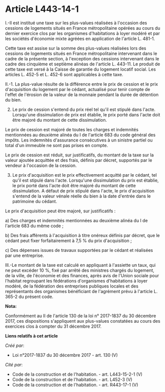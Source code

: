 # Article L443-14-1

I.-Il est institué une taxe sur les plus-values réalisées à l'occasion des cessions de logements situés en France
métropolitaine opérées au cours du dernier exercice clos par les organismes d'habitations à loyer modéré et par les sociétés
d'économie mixte agréées en application de l'article L. 481-1.

Cette taxe est assise sur la somme des plus-values réalisées lors des cessions de logements situés en France métropolitaine
intervenant dans le cadre de la présente section, à l'exception des cessions intervenant dans le cadre des cinquième et
septième alinéas de l'article L. 443-11. Le produit de cette taxe est versé à la Caisse de garantie du logement locatif
social. Les articles L. 452-5 et L. 452-6 sont applicables à cette taxe.

II.-1. La plus-value résulte de la différence entre le prix de cession et le prix d'acquisition du logement par le cédant,
actualisé pour tenir compte de l'effet de l'érosion de la valeur de la monnaie pendant la durée de détention du bien.

2. Le prix de cession s'entend du prix réel tel qu'il est stipulé dans l'acte. Lorsqu'une dissimulation de prix est établie,
le prix porté dans l'acte doit être majoré du montant de cette dissimulation.

Le prix de cession est majoré de toutes les charges et indemnités mentionnées au deuxième alinéa du I de l'article 683 du
code général des impôts. Les indemnités d'assurance consécutives à un sinistre partiel ou total d'un immeuble ne sont pas
prises en compte.

Le prix de cession est réduit, sur justificatifs, du montant de la taxe sur la valeur ajoutée acquittée et des frais, définis
par décret, supportés par le vendeur à l'occasion de la cession.

3. Le prix d'acquisition est le prix effectivement acquitté par le cédant, tel qu'il est stipulé dans l'acte. Lorsqu'une
dissimulation du prix est établie, le prix porté dans l'acte doit être majoré du montant de cette dissimulation. A défaut de
prix stipulé dans l'acte, le prix d'acquisition s'entend de la valeur vénale réelle du bien à la date d'entrée dans le
patrimoine du cédant.

Le prix d'acquisition peut être majoré, sur justificatifs :

a) Des charges et indemnités mentionnées au deuxième alinéa du I de l'article 683 du même code ;

b) Des frais afférents à l'acquisition à titre onéreux définis par décret, que le cédant peut fixer forfaitairement à 7,5 %
du prix d'acquisition ;

c) Des dépenses issues de travaux supportées par le cédant et réalisées par une entreprise.

III.-Le montant de la taxe est calculé en appliquant à l'assiette un taux, qui ne peut excéder 10 %, fixé par arrêté des
ministres chargés du logement, de la ville, de l'économie et des finances, après avis de l'Union sociale pour l'habitat
regroupant les fédérations d'organismes d'habitations à loyer modéré, de la fédération des entreprises publiques locales et
des représentants des organismes bénéficiant de l'agrément prévu à l'article L. 365-2 du présent code.

**Nota:**

Conformément au II de l'article 130 de la loi n° 2017-1837 du 30 décembre 2017, ces dispositions s'appliquent aux plus-values
constatées au cours des exercices clos à compter du 31 décembre 2017.

**Liens relatifs à cet article**

_Créé par_:

  - Loi n°2017-1837 du 30 décembre 2017 - art. 130 (V)

_Cité par_:

  - Code de la construction et de l'habitation. - art. L443-15-2-1 (V)
  - Code de la construction et de l'habitation. - art. L452-3 (V)
  - Code de la construction et de l'habitation. - art. R443-17-1 (V)
